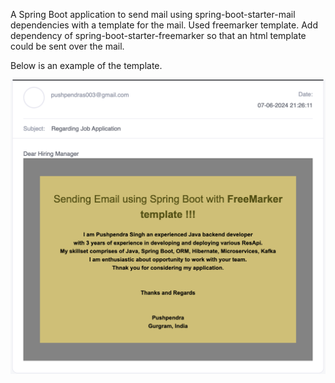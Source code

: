 A Spring Boot application to send mail using spring-boot-starter-mail dependencies with a template for the mail.
Used freemarker template. Add dependency of spring-boot-starter-freemarker so that an html template could be sent over the mail.

Below is an example of the template.

![Image](https://github.com/pushpendras003/SpringBootwithFreemarker/blob/master/Screenshot.png)
